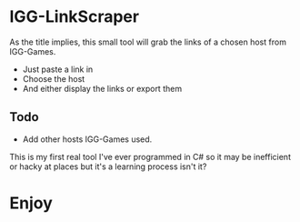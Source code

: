 # IGG-LinkScraper

As the title implies, this small tool will grab the links of a chosen host from IGG-Games.
* Just paste a link in
* Choose the host
* And either display the links or export them

## Todo
* Add other hosts IGG-Games used.

This is my first real tool I've ever programmed in C# so it may be inefficient or hacky at places but it's a learning process isn't it?

# Enjoy
